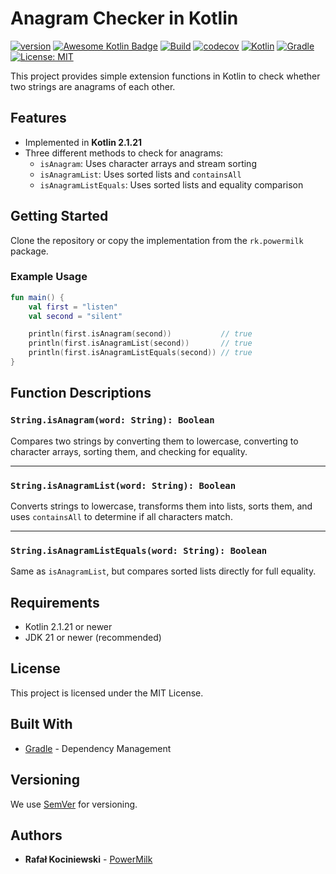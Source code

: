 # Anagram Checker in Kotlin

[![version](https://img.shields.io/badge/version-1.0.10-yellow.svg)](https://semver.org)
[![Awesome Kotlin Badge](https://kotlin.link/awesome-kotlin.svg)](https://github.com/KotlinBy/awesome-kotlin)
[![Build](https://github.com/rkociniewski/anagram/actions/workflows/main.yml/badge.svg)](https://github.com/rkociniewski/anagram/actions/workflows/main.yml)
[![codecov](https://codecov.io/gh/rkociniewski/anagram/branch/main/graph/badge.svg)](https://codecov.io/gh/rkociniewski/anagram)
[![Kotlin](https://img.shields.io/badge/Kotlin-2.2.20-blueviolet?logo=kotlin)](https://kotlinlang.org/)
[![Gradle](https://img.shields.io/badge/Gradle-9.10-blue?logo=gradle)](https://gradle.org/)
[![License: MIT](https://img.shields.io/badge/License-MIT-greem.svg)](https://opensource.org/licenses/MIT)

This project provides simple extension functions in Kotlin to check whether two strings are anagrams of each other.

## Features

- Implemented in **Kotlin 2.1.21**
- Three different methods to check for anagrams:
    - `isAnagram`: Uses character arrays and stream sorting
    - `isAnagramList`: Uses sorted lists and `containsAll`
    - `isAnagramListEquals`: Uses sorted lists and equality comparison

## Getting Started

Clone the repository or copy the implementation from the `rk.powermilk` package.

### Example Usage

```kotlin
fun main() {
    val first = "listen"
    val second = "silent"

    println(first.isAnagram(second))           // true
    println(first.isAnagramList(second))       // true
    println(first.isAnagramListEquals(second)) // true
}
````

## Function Descriptions

### `String.isAnagram(word: String): Boolean`

Compares two strings by converting them to lowercase, converting to character arrays, sorting them, and checking for
equality.

---

### `String.isAnagramList(word: String): Boolean`

Converts strings to lowercase, transforms them into lists, sorts them, and uses `containsAll` to determine if all
characters match.

---

### `String.isAnagramListEquals(word: String): Boolean`

Same as `isAnagramList`, but compares sorted lists directly for full equality.

## Requirements

* Kotlin 2.1.21 or newer
* JDK 21 or newer (recommended)

## License

This project is licensed under the MIT License.

## Built With

* [Gradle](https://gradle.org/) - Dependency Management

## Versioning

We use [SemVer](http://semver.org/) for versioning.

## Authors

* **Rafał Kociniewski** - [PowerMilk](https://github.com/rkociniewski)
